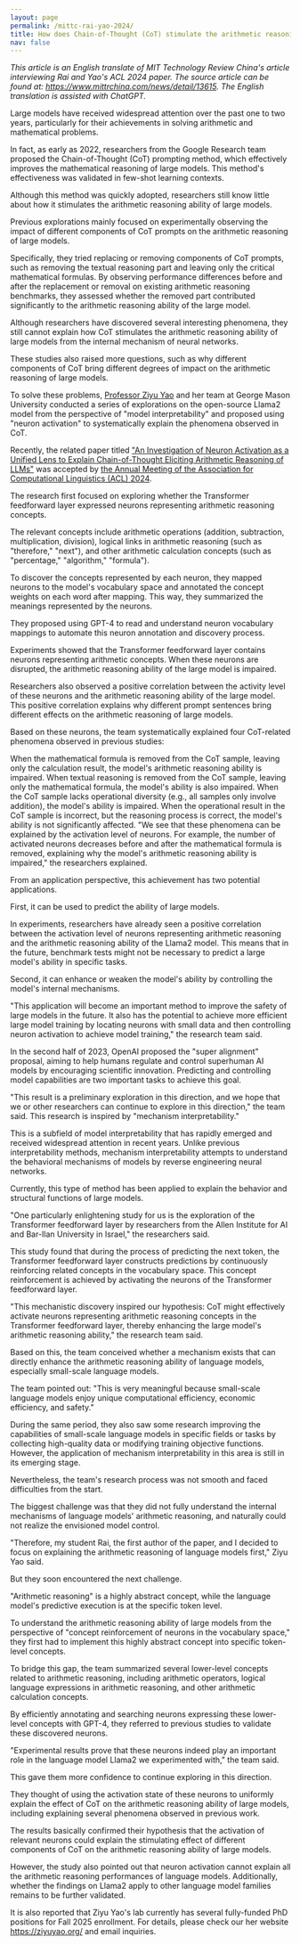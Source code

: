 ```yaml
---
layout: page
permalink: /mittc-rai-yao-2024/
title: How does Chain-of-Thought (CoT) stimulate the arithmetic reasoning ability of large models? Scientists provide an answer from the perspective of neuron activation
nav: false
---
```



_This article is an English translate of MIT Technology Review China's article interviewing Rai and Yao's ACL 2024 paper. The source article can be found at: https://www.mittrchina.com/news/detail/13615. The English translation is assisted with ChatGPT._


Large models have received widespread attention over the past one to two years, particularly for their achievements in solving arithmetic and mathematical problems.

In fact, as early as 2022, researchers from the Google Research team proposed the Chain-of-Thought (CoT) prompting method, which effectively improves the mathematical reasoning of large models. This method's effectiveness was validated in few-shot learning contexts.

Although this method was quickly adopted, researchers still know little about how it stimulates the arithmetic reasoning ability of large models.

Previous explorations mainly focused on experimentally observing the impact of different components of CoT prompts on the arithmetic reasoning of large models.

Specifically, they tried replacing or removing components of CoT prompts, such as removing the textual reasoning part and leaving only the critical mathematical formulas. By observing performance differences before and after the replacement or removal on existing arithmetic reasoning benchmarks, they assessed whether the removed part contributed significantly to the arithmetic reasoning ability of the large model.

Although researchers have discovered several interesting phenomena, they still cannot explain how CoT stimulates the arithmetic reasoning ability of large models from the internal mechanism of neural networks.

These studies also raised more questions, such as why different components of CoT bring different degrees of impact on the arithmetic reasoning of large models.

To solve these problems, <a href="https://ziyuyao.org/">Professor Ziyu Yao</a> and her team at George Mason University conducted a series of explorations on the open-source Llama2 model from the perspective of "model interpretability" and proposed using "neuron activation" to systematically explain the phenomena observed in CoT.

Recently, the related paper titled <a href="https://arxiv.org/pdf/2406.12288">"An Investigation of Neuron Activation as a Unified Lens to Explain Chain-of-Thought Eliciting Arithmetic Reasoning of LLMs"</a> was accepted by <a href="https://2024.aclweb.org/">the Annual Meeting of the Association for Computational Linguistics (ACL) 2024</a>.

The research first focused on exploring whether the Transformer feedforward layer expressed neurons representing arithmetic reasoning concepts.

The relevant concepts include arithmetic operations (addition, subtraction, multiplication, division), logical links in arithmetic reasoning (such as "therefore," "next"), and other arithmetic calculation concepts (such as "percentage," "algorithm," "formula").

To discover the concepts represented by each neuron, they mapped neurons to the model's vocabulary space and annotated the concept weights on each word after mapping. This way, they summarized the meanings represented by the neurons.

They proposed using GPT-4 to read and understand neuron vocabulary mappings to automate this neuron annotation and discovery process.

Experiments showed that the Transformer feedforward layer contains neurons representing arithmetic concepts. When these neurons are disrupted, the arithmetic reasoning ability of the large model is impaired.

Researchers also observed a positive correlation between the activity level of these neurons and the arithmetic reasoning ability of the large model. This positive correlation explains why different prompt sentences bring different effects on the arithmetic reasoning of large models.

Based on these neurons, the team systematically explained four CoT-related phenomena observed in previous studies:

When the mathematical formula is removed from the CoT sample, leaving only the calculation result, the model's arithmetic reasoning ability is impaired.
When textual reasoning is removed from the CoT sample, leaving only the mathematical formula, the model's ability is also impaired.
When the CoT sample lacks operational diversity (e.g., all samples only involve addition), the model's ability is impaired.
When the operational result in the CoT sample is incorrect, but the reasoning process is correct, the model's ability is not significantly affected.
"We see that these phenomena can be explained by the activation level of neurons. For example, the number of activated neurons decreases before and after the mathematical formula is removed, explaining why the model's arithmetic reasoning ability is impaired," the researchers explained.

From an application perspective, this achievement has two potential applications.

First, it can be used to predict the ability of large models.

In experiments, researchers have already seen a positive correlation between the activation level of neurons representing arithmetic reasoning and the arithmetic reasoning ability of the Llama2 model. This means that in the future, benchmark tests might not be necessary to predict a large model's ability in specific tasks.

Second, it can enhance or weaken the model's ability by controlling the model's internal mechanisms.

"This application will become an important method to improve the safety of large models in the future. It also has the potential to achieve more efficient large model training by locating neurons with small data and then controlling neuron activation to achieve model training," the research team said.

In the second half of 2023, OpenAI proposed the "super alignment" proposal, aiming to help humans regulate and control superhuman AI models by encouraging scientific innovation. Predicting and controlling model capabilities are two important tasks to achieve this goal.

"This result is a preliminary exploration in this direction, and we hope that we or other researchers can continue to explore in this direction," the team said. This research is inspired by "mechanism interpretability."

This is a subfield of model interpretability that has rapidly emerged and received widespread attention in recent years. Unlike previous interpretability methods, mechanism interpretability attempts to understand the behavioral mechanisms of models by reverse engineering neural networks.

Currently, this type of method has been applied to explain the behavior and structural functions of large models.

"One particularly enlightening study for us is the exploration of the Transformer feedforward layer by researchers from the Allen Institute for AI and Bar-Ilan University in Israel," the researchers said.

This study found that during the process of predicting the next token, the Transformer feedforward layer constructs predictions by continuously reinforcing related concepts in the vocabulary space. This concept reinforcement is achieved by activating the neurons of the Transformer feedforward layer.

"This mechanistic discovery inspired our hypothesis: CoT might effectively activate neurons representing arithmetic reasoning concepts in the Transformer feedforward layer, thereby enhancing the large model's arithmetic reasoning ability," the research team said.

Based on this, the team conceived whether a mechanism exists that can directly enhance the arithmetic reasoning ability of language models, especially small-scale language models.

The team pointed out: "This is very meaningful because small-scale language models enjoy unique computational efficiency, economic efficiency, and safety."

During the same period, they also saw some research improving the capabilities of small-scale language models in specific fields or tasks by collecting high-quality data or modifying training objective functions. However, the application of mechanism interpretability in this area is still in its emerging stage.

Nevertheless, the team's research process was not smooth and faced difficulties from the start.

The biggest challenge was that they did not fully understand the internal mechanisms of language models' arithmetic reasoning, and naturally could not realize the envisioned model control.

"Therefore, my student Rai, the first author of the paper, and I decided to focus on explaining the arithmetic reasoning of language models first," Ziyu Yao said.

But they soon encountered the next challenge.

"Arithmetic reasoning" is a highly abstract concept, while the language model's predictive execution is at the specific token level.

To understand the arithmetic reasoning ability of large models from the perspective of "concept reinforcement of neurons in the vocabulary space," they first had to implement this highly abstract concept into specific token-level concepts.

To bridge this gap, the team summarized several lower-level concepts related to arithmetic reasoning, including arithmetic operators, logical language expressions in arithmetic reasoning, and other arithmetic calculation concepts.

By efficiently annotating and searching neurons expressing these lower-level concepts with GPT-4, they referred to previous studies to validate these discovered neurons.

"Experimental results prove that these neurons indeed play an important role in the language model Llama2 we experimented with," the team said.

This gave them more confidence to continue exploring in this direction.

They thought of using the activation state of these neurons to uniformly explain the effect of CoT on the arithmetic reasoning ability of large models, including explaining several phenomena observed in previous work.

The results basically confirmed their hypothesis that the activation of relevant neurons could explain the stimulating effect of different components of CoT on the arithmetic reasoning ability of large models.

However, the study also pointed out that neuron activation cannot explain all the arithmetic reasoning performances of language models. Additionally, whether the findings on Llama2 apply to other language model families remains to be further validated.

It is also reported that Ziyu Yao's lab currently has several fully-funded PhD positions for Fall 2025 enrollment. For details, please check our her website https://ziyuyao.org/ and email inquiries.
